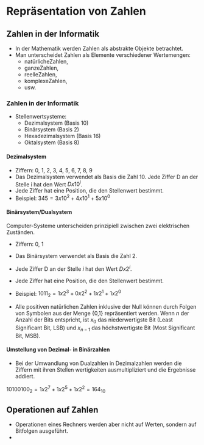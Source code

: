 # Repräsentation von Zahlen

## Zahlen in der Informatik
- In der Mathematik werden Zahlen als abstrakte Objekte betrachtet.
- Man unterscheidet Zahlen als Elemente verschiedener Wertemengen:
    - natürlicheZahlen,
    - ganzeZahlen,
    - reelleZahlen,
    - komplexeZahlen,
    - usw.
### Zahlen in der Informatik
- Stellenwertsysteme:
    - Dezimalsystem (Basis 10)
    - Binärsystem (Basis 2)
    - Hexadezimalsystem (Basis 16)
    - Oktalsystem (Basis 8)
#### Dezimalsystem
- Ziffern: 0, 1, 2, 3, 4, 5, 6, 7, 8, 9
-  Das Dezimalsystem verwendet als Basis die Zahl 10. Jede Ziffer D an der Stelle i hat den
 Wert $Dx10^i$.
- Jede Ziffer hat eine Position, die den Stellenwert bestimmt.
- Beispiel: $345 = 3x10^2 + 4x10^1 + 5x10^0$

#### Binärsystem/Dualsystem
 Computer-Systeme unterscheiden prinzipiell zwischen zwei elektrischen Zuständen.
- Ziffern: 0, 1
- Das Binärsystem verwendet als Basis die Zahl 2. 
- Jede Ziffer D an der Stelle $i$ hat den Wert $Dx2^i$.

- Jede Ziffer hat eine Position, die den Stellenwert bestimmt.
- Beispiel: $1011_2 = 1x2^3 + 0x2^2 + 1x2^1 + 1x2^0$ 
-  Alle positiven natürlichen Zahlen inklusive der Null können durch Folgen von Symbolen aus der Menge {0,1} repräsentiert werden. Wenn $n$ der Anzahl der Bits entspricht, ist $x_0$ das niederwertigste Bit (Least Significant Bit, LSB) und $x_{n-1}$ das höchstwertigste Bit (Most Significant Bit, MSB).

#### Umstellung von Dezimal- in Binärzahlen

- Bei der Umwandlung von Dualzahlen in Dezimalzahlen werden die Ziffern mit ihren Stellen wertigkeiten ausmultipliziert und die Ergebnisse addiert.

$10100100_2=1x2^7+1x2^5 +1x2^2 = 164_{10}$


## Operationen auf Zahlen
- Operationen eines Rechners werden aber nicht auf Werten, sondern auf Bitfolgen ausgeführt.
- 